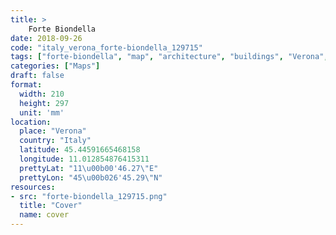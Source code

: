 ```yaml
---
title: > 
    Forte Biondella
date: 2018-09-26
code: "italy_verona_forte-biondella_129715"
tags: ["forte-biondella", "map", "architecture", "buildings", "Verona", "Italy"]
categories: ["Maps"]
draft: false
format:
  width: 210
  height: 297
  unit: 'mm'
location:
  place: "Verona"
  country: "Italy"
  latitude: 45.44591665468158
  longitude: 11.012854876415311
  prettyLat: "11\u00b00'46.27\"E"
  prettyLon: "45\u00b026'45.29\"N"
resources:
- src: "forte-biondella_129715.png"
  title: "Cover"
  name: cover
---
```

